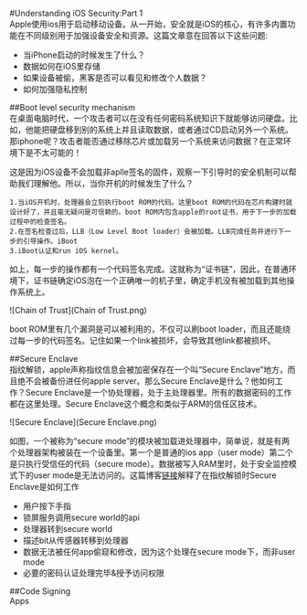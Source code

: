 #Understanding iOS Security:Part 1  
Apple使用ios用于启动移动设备。从一开始，安全就是iOS的核心，有许多内置功能在不同级别用于加强设备安全和资源。这篇文章意在回答以下这些问题:  

* 当iPhone启动的时候发生了什么？  
* 数据如何在iOS里存储  
* 如果设备被偷，黑客是否可以看见和修改个人数据？  
* 如何加强隐私控制  

##Boot level security mechanism  
在桌面电脑时代，一个攻击者可以在没有任何密码系统知识下就能够访问硬盘。比如，他能把硬盘移到别的系统上并且读取数据，或者通过CD启动另外一个系统。那iphone呢？攻击者能否通过移除芯片或加载另一个系统来访问数据？在正常环境下是不太可能的！  

这是因为iOS设备不会加载非aplle签名的固件，观察一下引导时的安全机制可以帮助我们理解他。所以，当你开机的时候发生了什么？

	1.当iOS开机时，处理器会立刻执行boot ROM的代码。这里boot ROM的代码在芯片构建时就设计好了，并且毫无疑问是可信赖的。boot ROM内包含apple的root证书，用于下一步的加载过程中的检查签名。
	2.在签名检查过后，LLB（Low Level Boot loader）会被加载。LLB完成任务并进行下一步的引导操作。iBoot
	3.iBoot认证和run iOS kernel。
	
如上，每一步的操作都有一个代码签名完成。这就称为“证书链”，因此，在普通环境下，证书链确定iOS泡在一个正确唯一的机子里，确定手机没有被加载到其他操作系统上。 
	
![Chain of Trust](Chain of Trust.png)  

boot ROM里有几个漏洞是可以被利用的，不仅可以刷boot loader，而且还能绕过每一步的代码签名。记住如果一个link被损坏，会导致其他link都被损坏。

##Secure Enclave  
指纹解锁，apple声称指纹信息会被加密保存在一个叫“Secure Enclave”地方，而且绝不会被备份进任何apple server。那么Secure Enclave是什么？他如何工作？Secure Enclave是一个协处理器，处于主处理器里。所有的数据密码的工作都在这里处理。Secure Enclave这个概念和类似于ARM的信任区技术。

![Secure Enclave](Secure Enclave.png)  


如图，一个被称为“secure mode”的模块被加载进处理器中，简单说，就是有两个处理器架构被装在一个设备里。第一个是普通的ios app（user mode）第二个是只执行受信任的代码（secure mode）。数据被写入RAM里时，处于安全监控模式下的user mode是无法访问的。这篇博客[链接](http://blog.fortinet.com/2013/09/16/iphone5s-inside-the-secure-enclave)解释了在指纹解锁时Secure Enclave是如何工作  
* 用户按下手指  
* 锁屏服务调用secure world的api 
* 处理器转到secure world  
* 描述bit从传感器转移到处理器
* 数据无法被任何app偷窥和修改，因为这个处理在secure mode下，而非user mode  
* 必要的密码认证处理完毕&授予访问权限  

##Code Signing  
Apps